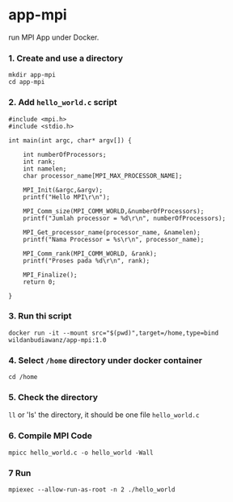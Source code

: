 # app-mpi

run MPI App under Docker.

### 1. Create and use a directory

```
mkdir app-mpi
cd app-mpi
```

### 2. Add ``hello_world.c`` script
```
#include <mpi.h>
#include <stdio.h>

int main(int argc, char* argv[]) {

	int numberOfProcessors;
	int rank;
	int namelen;
	char processor_name[MPI_MAX_PROCESSOR_NAME];

    MPI_Init(&argc,&argv);
	printf("Hello MPI\r\n");

	MPI_Comm_size(MPI_COMM_WORLD,&numberOfProcessors);
	printf("Jumlah processor = %d\r\n", numberOfProcessors);

	MPI_Get_processor_name(processor_name, &namelen);
	printf("Nama Processor = %s\r\n", processor_name);

	MPI_Comm_rank(MPI_COMM_WORLD, &rank);
	printf("Proses pada %d\r\n", rank);	

	MPI_Finalize();
	return 0;

}
```

### 3. Run thi script
```
docker run -it --mount src="$(pwd)",target=/home,type=bind wildanbudiawanz/app-mpi:1.0
```

### 4. Select ``/home`` directory under docker container
```
cd /home
```

### 5. Check the directory
`ll` or 'ls' the directory, it should be one file ``hello_world.c``

### 6. Compile MPI Code
```
mpicc hello_world.c -o hello_world -Wall
```
### 7 Run
```
mpiexec --allow-run-as-root -n 2 ./hello_world
```
